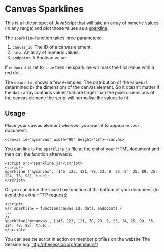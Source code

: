 # Canvas Sparklines

This is a little snippet of JavaScript that will take an array of numeric values (in any range) and plot those values as a [sparkline](http://www.edwardtufte.com/bboard/q-and-a-fetch-msg?msg_id=0001OR&topic_id=1).

The <code>sparkline</code> function takes three parameters:

1. <code>canvas_id</code>: The ID of a canvas element.
2. <code>data</code>: An array of numeric values.
3. <code>endpoint</code>: A Boolean value.

If <code>endpoint</code> is set to <code>true</code> then the sparkline will mark the final value with a red dot.

The <code>demo.html</code> shows a few examples. The distribution of the values is determined by the dimensions of the canvas element. So it doesn't matter if the <code>data</code> array contains values that are larger than the pixel dimensions of the canvas element: the script will normalise the values to fit.

## Usage

Place your canvas element wherever you want it to appear in your document:

	<canvas id="mycanvas" width="90" height="18"></canvas>

You can link to the <code>sparkline.js</code> file at the end of your HTML document and then call the function afterwards:


	<script src="sparkline.js"</script>
	<script>
	sparkline ('mycanvas', [145, 123, 121, 78, 23, 9, 23, 24, 25, 89, 35, 124, 78, 98], true);
	</script>

Or you can inline the <code>sparkline</code> function at the bottom of your document (to avoid the extra HTTP request):

	<script>
	var sparkline = function(canvas_id, data, endpoint) {
	...
	};
	sparkline('mycanvas', [145, 123, 121, 78, 23, 9, 23, 24, 25, 89, 35, 124, 78, 98], true);
	</script>

You can see the script in action on member profiles on the website The Session e.g. <http://thesession.org/members/1>